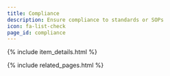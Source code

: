 ```yaml
---
title: Compliance
description: Ensure compliance to standards or SOPs
icon: fa-list-check
page_id: compliance
---
```

{% include item_details.html %}

{% include related_pages.html %}
